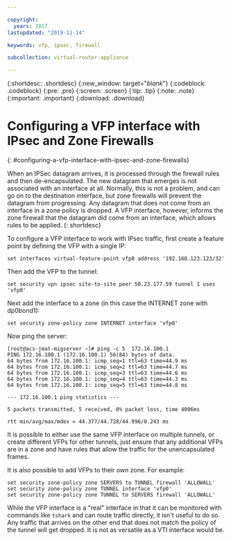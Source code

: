 ```yaml
---

copyright:
  years: 2017
lastupdated: "2019-11-14"

keywords: vfp, ipsec, firewall

subcollection: virtual-router-appliance

---
```


{:shortdesc: .shortdesc}
{:new_window: target="_blank_"}
{:codeblock: .codeblock}
{:pre: .pre}
{:screen: .screen}
{:tip: .tip}
{:note: .note}
{:important: .important}
{:download: .download}

# Configuring a VFP interface with IPsec and Zone Firewalls
{: #configuring-a-vfp-interface-with-ipsec-and-zone-firewalls}

When an IPSec datagram arrives, it is processed through the firewall rules and then de-encapsulated. The new datagram that emerges is not associated with an interface at all. Normally, this is not a problem, and can go on to the destination interface, but zone firewalls will prevent the datagram from progressing. Any datagram that does not come from an interface in a zone policy is dropped. A VFP interface, however, informs the zone firewall that the datagram did come from an interface, which allows rules to be applied.
{: shortdesc}

To configure a VFP interface to work with IPsec traffic, first create a feature point by defining the VFP with a single IP:

```
set interfaces virtual-feature-point vfp0 address '192.168.123.123/32'
```

Then add the VFP to the tunnel:

```
set security vpn ipsec site-to-site peer 50.23.177.59 tunnel 1 uses 'vfp0'
```

Next add the interface to a zone (in this case the INTERNET zone with dp0bond1):

```
set security zone-policy zone INTERNET interface 'vfp0'
```

Now ping the server:

```
[root@acs-jmat-migserver ~]# ping -c 5  172.16.100.1
PING 172.16.100.1 (172.16.100.1) 56(84) bytes of data.
64 bytes from 172.16.100.1: icmp_seq=1 ttl=63 time=44.9 ms
64 bytes from 172.16.100.1: icmp_seq=2 ttl=63 time=44.7 ms
64 bytes from 172.16.100.1: icmp_seq=3 ttl=63 time=44.6 ms
64 bytes from 172.16.100.1: icmp_seq=4 ttl=63 time=44.3 ms
64 bytes from 172.16.100.1: icmp_seq=5 ttl=63 time=44.8 ms

--- 172.16.100.1 ping statistics ---

5 packets transmitted, 5 received, 0% packet loss, time 4006ms

rtt min/avg/max/mdev = 44.377/44.728/44.996/0.243 ms
```

It is possible to either use the same VFP interface on multiple tunnels, or create different VFPs for other tunnels, just ensure that any additional VFPs are in a zone and have rules that allow the traffic for the unencapsulated frames.

It is also possible to add VFPs to their own zone. For example:

```
set security zone-policy zone SERVERS to TUNNEL firewall 'ALLOWALL'
set security zone-policy zone TUNNEL interface 'vfp0'
set security zone-policy zone TUNNEL to SERVERS firewall 'ALLOWALL'
```

While the VFP interface is a "real" interface in that it can be monitored with commands like `tshark` and can route traffic directly, it isn't useful to do so. Any traffic that arrives on the other end that does not match the policy of the tunnel will get dropped. It is not as versatile as a VTI interface would be.
